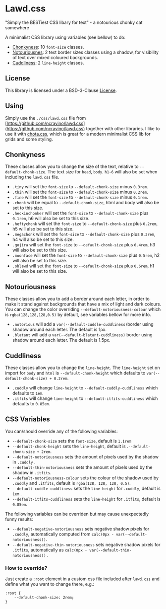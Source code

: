 # Lawd.css

"Simply the BESTiest CSS libary for text" \- a notourious chonky cat somewhere  

A minimalist CSS library using variables (see bellow) to do:
- [Chonkyness](#chonkyness): 10 ```font-size``` classes.
- [Notouriousnes](#notouriousness): 2 text border sizes classes using a shadow, for visibility of text over mixed coloured backgrounds.
- [Cuddliness](#cuddliness): 2 ```line-height``` classes.

## License

This library is licensed under a BSD-3-Clause [License](./LICENSE).

## Using

Simply use the ```./css/lawd.css``` file from [https://github.com/ncravino/lawd.css](https://github.com/ncravino/lawd.css) together with other libraries. I like to use it with [chota.css](https://jenil.github.io/chota/), which is great for a modern minimalist CSS lib for grids and some styling.

## Chonkyness
These classes allow you to change the size of the text, relative to ```--default-chonk-size```.
The text size for ```head```, ```body```. ```h1-6``` will also be set when including the ```lawd.css``` file.

- ```.tiny``` will set the ```font-size``` to ```--default-chonk-size``` minus ```0.3rem```.
- ```.thin``` will set the ```font-size``` to ```--default-chonk-size``` minus ```0.2rem```.
- ```.fine``` will set the ```font-size``` to ```--default-chonk-size``` minus ```0.1rem```.
- ```.chonk``` will be equal to ```--default-chonk-size```, html and body will also be set to this size.
- ```.heckinchonker``` will set the ```font-size``` to ```--default-chonk-size``` plus ```0.1rem```,
    h6 will also be set to this size.
- ```.heftychonk``` will set the ```font-size``` to ```--default-chonk-size``` plus ```0.2rem```, h5 will
    also be set to this size.
- ```.megachonk``` will set the ```font-size``` to ```--default-chonk-size``` plus ```0.3rem```, h4 will
    also be set to this size.
- ```.gojira``` will set the ```font-size``` to ```--default-chonk-size``` plus ```0.4rem```, h3 will
    also be set to this size.
- ```.moonface``` will set the ```font-size``` to ```--default-chonk-size``` plus ```0.5rem```, h2 will
    also be set to this size.
- ```.ohlawd``` will set the ```font-size``` to ```--default-chonk-size``` plus ```0.6rem```, h1 will also be
    set to this size.

## Notouriousness
These classes allow you to add a border around each letter, in order to make it stand against backgrounds that have a mix of light and dark colours.
You can change the color overriding ```--default-notoriousness-colour``` which is ```rgba(128,128,128,0.5)``` by default, see variables bellow for more info.

- ```.notorious``` will add a ```var(--default-cuddle-cuddliness)```border using shadow around each letter. The default is 1px.
- ```.blatant``` will add a ```var(--default-blatant-cuddliness)``` border using shadow around each letter. The default is 1.5px.

## Cuddliness

These classes allow you to change the ```line-height```.
The ```line-height``` set on import for ```body``` and ```html``` is ```--default-chonk-height``` which defaults to ```var(--default-chonk-size) + 0.2rem```.

- ```.cuddly``` will change ```line-height``` to ```--default-cuddly-cuddliness```
    which defaults to ```1em```.
- ```.itfits``` will change ```line-height``` to ```--default-itfits-cuddliness```
    which defaults to ```0.85em```.

## CSS Variables

You can/should override any of the following variables:

- ```--default-chonk-size``` sets the ```font-size```, default is ```1.1rem```
- ```--default-chonk-height``` sets the ```line-height```, default is .```--default-chonk-size + 2rem```.
- ```--default-notoriousness``` sets the amount of pixels used by the shadow in ```.cuddly``` .
- ```--default-thin-notoriousness``` sets the amount of pixels used by the shadow in ```.itfits```.
- ```--default-notoriousness-colour``` sets the colour of the shadow used by ```.cuddly``` and ```.itfits```, default is ```rgba(128, 128, 128, 0.5)```.
- ```--default-cuddle-cuddliness``` sets the ```line-height``` for ```.cuddly```, default is ```1em``` .
- ```--default-itfits-cuddliness``` sets the ```line-height``` for ```.itfits```, default is ```0.85em```.

The following variables can be overriden but may cause unexpectedly funny results:
- ```--default-negative-notoriousness``` sets negative shadow pixels for ```.cuddly```, automatically computed from ```calc(0px - var(--default-notoriousness))```.
- ```--default-negative-thin-notoriousness``` sets negative shadow pixels for ```.itfits```, automatically as ```calc(0px - var(--default-thin-notoriousness))```  .

### How to override?

Just create a ```:root``` element in a custom css file included after ```lawd.css``` and define what you want to change there, e.g.:
```
:root {
    --default-chonk-size: 2rem;
}
```